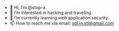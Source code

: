 - 👋 Hi, I’m @stop-a
- 👀 I’m interested in hacking and traveling.
- 🌱 I’m currently learning web application security.
- 📫 How to reach me via email: sgl.in.stl@gmail.com

<!---
stop-a/stop-a is a ✨ special ✨ repository because its `README.md` (this file) appears on your GitHub profile.
You can click the Preview link to take a look at your changes.
--->
